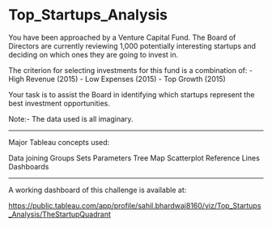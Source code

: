 # Top_Startups_Analysis

You have been approached by a Venture Capital Fund. The Board of Directors are currently reviewing 1,000 potentially interesting startups and
deciding on which ones they are going to invest in.

The criterion for selecting investments for this fund is a combination of:
    - High Revenue (2015)
    - Low Expenses (2015)
    - Top Growth   (2015)

Your task is to assist the Board in identifying which startups represent the best investment opportunities.

Note:- The data used is all imaginary.

------------------------------------------------------------------------------------------------------------------------------------------------------------------------------

Major Tableau concepts used:

Data joining
Groups
Sets
Parameters
Tree Map
Scatterplot
Reference Lines
Dashboards

------------------------------------------------------------------------------------------------------------------------------------------------------------------------------

A working dashboard of this challenge is available at:

https://public.tableau.com/app/profile/sahil.bhardwaj8160/viz/Top_Startups_Analysis/TheStartupQuadrant

